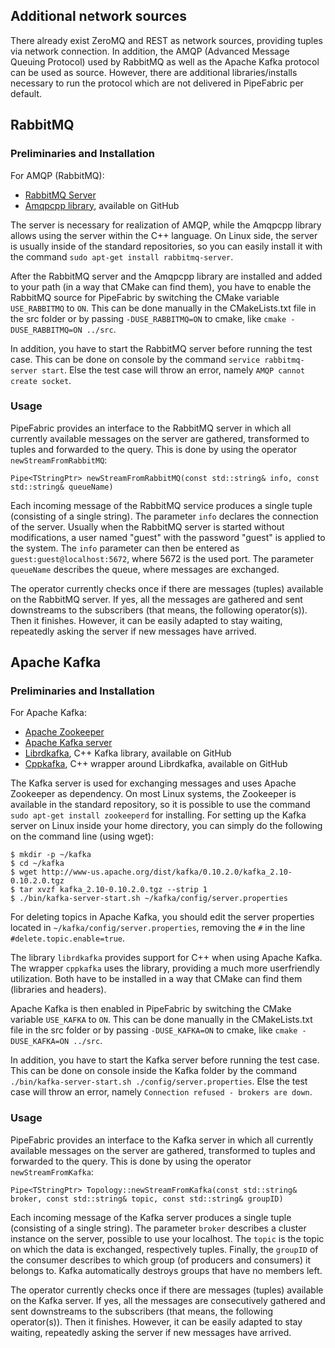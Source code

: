 ## Additional network sources ##

There already exist ZeroMQ and REST as network sources, providing tuples via network connection.
In addition, the AMQP (Advanced Message Queuing Protocol) used by RabbitMQ as well as the Apache
Kafka protocol can be used as source. However, there are additional libraries/installs necessary to
run the protocol which are not delivered in PipeFabric per default.

## RabbitMQ ##

### Preliminaries and Installation ###

For AMQP (RabbitMQ):
 + [RabbitMQ Server](https://www.rabbitmq.com/download.html)
 + [Amqpcpp library](https://github.com/akalend/amqpcpp), available on GitHub

The server is necessary for realization of AMQP, while the Amqpcpp library allows using the server
within the C++ language. On Linux side, the server is usually inside of the standard repositories,
so you can easily install it with the command `sudo apt-get install rabbitmq-server`.

After the RabbitMQ server and the Amqpcpp library are installed and added to your path (in a way
that CMake can find them), you have to enable the RabbitMQ source for PipeFabric by switching the
CMake variable `USE_RABBITMQ` to `ON`. This can be done manually in the CMakeLists.txt file in the
src folder or by passing `-DUSE_RABBITMQ=ON` to cmake, like `cmake -DUSE_RABBITMQ=ON ../src`.

In addition, you have to start the RabbitMQ server before running the test case. This can be done
on console by the command `service rabbitmq-server start`. Else the test case will throw an error,
namely `AMQP cannot create socket`.

### Usage ###

PipeFabric provides an interface to the RabbitMQ server in which all currently available messages
on the server are gathered, transformed to tuples and forwarded to the query. This is done by using
the operator `newStreamFromRabbitMQ`:

`Pipe<TStringPtr> newStreamFromRabbitMQ(const std::string& info, const std::string& queueName)`

Each incoming message of the RabbitMQ service produces a single tuple (consisting of a single
string). The parameter `info` declares the connection of the server. Usually when the RabbitMQ
server is started without modifications, a user named "guest" with the password "guest" is applied
to the system. The `info` parameter can then be entered as `guest:guest@localhost:5672`, where 5672
is the used port. The parameter `queueName` describes the queue, where messages are exchanged.

The operator currently checks once if there are messages (tuples) available on the RabbitMQ server.
If yes, all the messages are gathered and sent downstreams to the subscribers (that means, the
following operator(s)). Then it finishes. However, it can be easily adapted to stay waiting,
repeatedly asking the server if new messages have arrived.

## Apache Kafka ##

### Preliminaries and Installation ###

For Apache Kafka:
 + [Apache Zookeeper](https://zookeeper.apache.org/)
 + [Apache Kafka server](https://kafka.apache.org/downloads)
 + [Librdkafka](https://github.com/edenhill/librdkafka), C++ Kafka library, available on GitHub
 + [Cppkafka](https://github.com/mfontanini/cppkafka), C++ wrapper around Librdkafka, available on GitHub

The Kafka server is used for exchanging messages and uses Apache Zookeeper as dependency. On most
Linux systems, the Zookeeper is available in the standard repository, so it is possible to use the
command `sudo apt-get install zookeeperd` for installing. For setting up the Kafka server on Linux
inside your home directory, you can simply do the following on the command line (using wget):

```
$ mkdir -p ~/kafka
$ cd ~/kafka
$ wget http://www-us.apache.org/dist/kafka/0.10.2.0/kafka_2.10-0.10.2.0.tgz
$ tar xvzf kafka_2.10-0.10.2.0.tgz --strip 1
$ ./bin/kafka-server-start.sh ~/kafka/config/server.properties
```

For deleting topics in Apache Kafka, you should edit the server properties located in
`~/kafka/config/server.properties`, removing the `#` in the line `#delete.topic.enable=true`.

The library `librdkafka` provides support for C++ when using Apache Kafka. The wrapper `cppkafka`
uses the library, providing a much more userfriendly utilization. Both have to be installed in a
way that CMake can find them (libraries and headers).

Apache Kafka is then enabled in PipeFabric by switching the CMake variable `USE_KAFKA` to `ON`.
This can be done manually in the CMakeLists.txt file in the src folder or by passing
`-DUSE_KAFKA=ON` to cmake, like `cmake -DUSE_KAFKA=ON ../src`.

In addition, you have to start the Kafka server before running the test case. This can be done
on console inside the Kafka folder by the command
`./bin/kafka-server-start.sh ./config/server.properties`. Else the test case will throw an error,
namely `Connection refused - brokers are down`.

### Usage ###

PipeFabric provides an interface to the Kafka server in which all currently available messages
on the server are gathered, transformed to tuples and forwarded to the query. This is done by using
the operator `newStreamFromKafka`:

`Pipe<TStringPtr> Topology::newStreamFromKafka(const std::string& broker, const std::string& topic, const std::string& groupID)`

Each incoming message of the Kafka server produces a single tuple (consisting of a single string).
The parameter `broker` describes a cluster instance on the server, possible to use your localhost.
The `topic` is the topic on which the data is exchanged, respectively tuples. Finally, the
`groupID` of the consumer describes to which group (of producers and consumers) it belongs to.
Kafka automatically destroys groups that have no members left.

The operator currently checks once if there are messages (tuples) available on the Kafka server.
If yes, all the messages are consecutively gathered and sent downstreams to the subscribers (that
means, the following operator(s)). Then it finishes. However, it can be easily adapted to stay
waiting, repeatedly asking the server if new messages have arrived.

